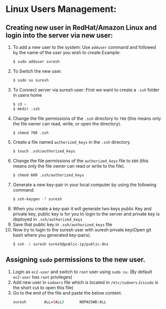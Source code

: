# Linux Users Management:

## Creating new user in RedHat/Amazon Linux and login into the server via new user:
1. To add a new user to the system: Use `adduser` command and followed by the name of the user you wish to create.Example:
      ```sh
      $ sudo adduser suresh
      ```
2. To Switch the new user.
      ```sh
      $ sudo su suresh
      ```
3. To Connect server via suresh user:
      First we want to create a `.ssh` folder in users home
      ```sh
      $ cd ~
      $ mkdir .ssh
      ```
4. Change the file permissions of the `.ssh` directory to `700` (this means only the file owner can read, write, or open the directory).
      ```sh
      $ chmod 700 .ssh
      ```
5. Create a file named `authorized_keys` in the `.ssh` directory.
      ```sh
      $ touch .ssh/authorized_keys
      ```
6. Change the file permissions of the `authorized_keys` file to `600` (this means only the file owner can read or write to the file).
      ```sh
      $ chmod 600 .ssh/authorized_keys
      ```
7. Generate a new key-pair in your local computer by using the following command.
      ```sh
      $ ssh-keygen -f suresh
      ```
8. When you create a key-pair it will generate two keys public Key and private key, public key is for you to login to the server and private key is deployed in `.ssh/authorized_keys`
9. Save that public key in `.ssh/authorized_keys` file
10. Now try to login to the suresh user with suresh private key(Open git bash where you generated key-pairs).
      ```sh
      $ ssh -i suresh suresh@public-ip/public-dns
      ```

## Assigning `sudo` permissions to the new user.
1. Login as `ec2-user` and switch to `root` user using `sudo su`. (By default `ec2-user` has `root` privileges)
2. Add new user in `sudoers` file which is located in `/etc/sudoers`.(`visudo` is the short cut to open this file)
3. Go to the end of the file and paste the below content.
      ```sh
      suresh        ALL=(ALL)       NOPASSWD:ALL
      ```
